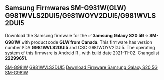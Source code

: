 <h2>Samsung Firmwares SM-G981W(GLW) G981WVLS2DUI5/G981WOYV2DUI5/G981WVLS2DUI5</h2>
Download the Samsung firmware for the ✅ <strong>Samsung Galaxy S20 5G </strong> ⭐ <strong>SM-G981W</strong> with product code <strong>GLW</strong> <strong> from Canada</strong>. This firmware has version number PDA <strong>G981WVLS2DUI5</strong> and CSC G981WOYV2DUI5. The operating system of this firmware is Android R , with build date 2021-11-02. Changelist <strong>22299651</strong>.


[SM-G981W](https://samfirm.shop/samsung/model/SM-G981W)
[G981WVLS2DUI5](https://samfirm.shop/samsung/pda/G981WVLS2DUI5)
[Download Firmware Samsung Galaxy S20 5G SM-G981W](https://samfirm.shop/samsung/firmware/470716)
